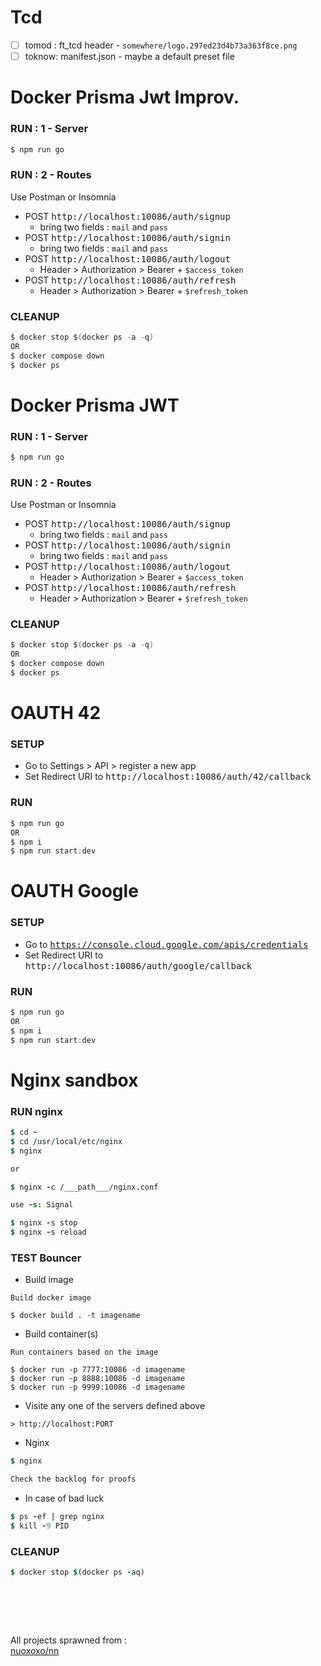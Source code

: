 <!------------  ------------>

# Tcd

- [ ] tomod : ft_tcd header - `somewhere/logo.297ed23d4b73a363f8ce.png` 
- [ ] toknow: manifest.json - maybe a default preset file

<!------------ Docker Prisma JWT IMPROV ------------>

# Docker Prisma Jwt Improv. 
### RUN : 1 - Server
```c
$ npm run go
```
### RUN : 2 - Routes
Use Postman or Insomnia
- POST <kbd>http://localhost:10086/auth/signup</kbd>
  - bring two fields : `mail` and `pass`
- POST <kbd>http://localhost:10086/auth/signin</kbd>
  - bring two fields : `mail` and `pass`
- POST <kbd>http://localhost:10086/auth/logout</kbd>
  - Header > Authorization > Bearer + `$access_token`
- POST <kbd>http://localhost:10086/auth/refresh</kbd>
  - Header > Authorization > Bearer + `$refresh_token`
### CLEANUP 
```c
$ docker stop $(docker ps -a -q)
OR
$ docker compose down
$ docker ps
``` 

<!------------ Docker Prisma JWT ------------>

# Docker Prisma JWT 
### RUN : 1 - Server
```c
$ npm run go
```
### RUN : 2 - Routes
Use Postman or Insomnia
- POST <kbd>http://localhost:10086/auth/signup</kbd>
  - bring two fields : `mail` and `pass`
- POST <kbd>http://localhost:10086/auth/signin</kbd>
  - bring two fields : `mail` and `pass`
- POST <kbd>http://localhost:10086/auth/logout</kbd>
  - Header > Authorization > Bearer + `$access_token`
- POST <kbd>http://localhost:10086/auth/refresh</kbd>
  - Header > Authorization > Bearer + `$refresh_token`
### CLEANUP 
```c
$ docker stop $(docker ps -a -q)
OR
$ docker compose down
$ docker ps
``` 


<!------------ OAUTH 42 ------------>

# OAUTH 42 
### SETUP
- Go to Settings > API > register a new app
- Set Redirect URI to <kbd>http://localhost:10086/auth/42/callback</kbd>
### RUN
```c
$ npm run go
OR
$ npm i
$ npm run start:dev
```

<!------------ OAUTH Google ------------>

# OAUTH Google 
### SETUP
- Go to <kbd>https://console.cloud.google.com/apis/credentials</kbd>
- Set Redirect URI to <kbd>http://localhost:10086/auth/google/callback</kbd>
### RUN
```c
$ npm run go
OR
$ npm i
$ npm run start:dev
```


<!------------ NGINX ------------>

# Nginx sandbox
### RUN nginx
```j
$ cd ~
$ cd /usr/local/etc/nginx
$ nginx

or

$ nginx -c /___path___/nginx.conf 
```
```j
use -s: Signal

$ nginx -s stop
$ nginx -s reload
```

### TEST Bouncer
- Build image
```
Build docker image 

$ docker build . -t imagename
```
- Build container(s)
```
Run containers based on the image

$ docker run -p 7777:10086 -d imagename
$ docker run -p 8888:10086 -d imagename
$ docker run -p 9999:10086 -d imagename
```
- Visite any one of the servers defined above
```
> http://localhost:PORT
```
- Nginx 
```j
$ nginx

Check the backlog for proofs
```
- In case of bad luck
```j
$ ps -ef | grep nginx
$ kill -9 PID
```
### CLEANUP 
```j
$ docker stop $(docker ps -aq)  
```


<!------------ FOOTNOTE ------------>

# &#8203;
All projects sprawned from : \
[nuoxoxo/nn](https://github.com/nuoxoxo/nn)
